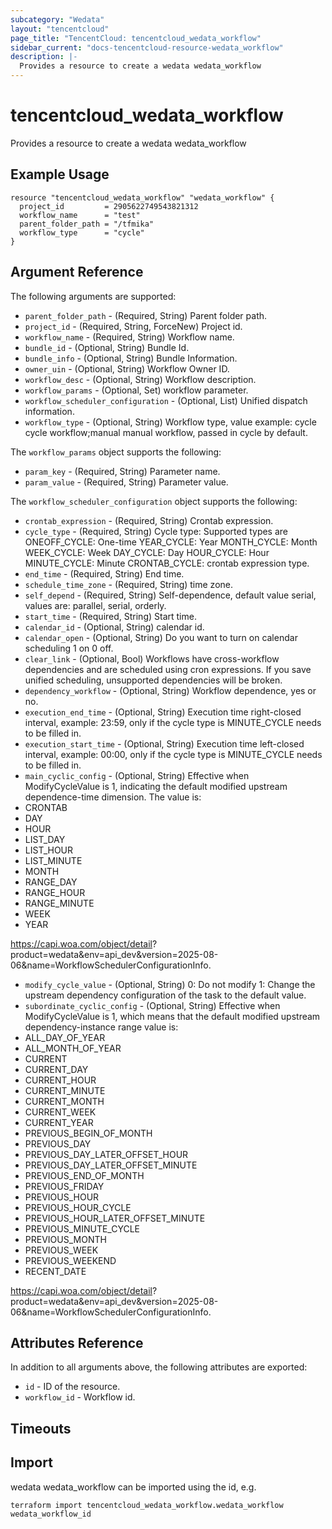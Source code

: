 ```yaml
---
subcategory: "Wedata"
layout: "tencentcloud"
page_title: "TencentCloud: tencentcloud_wedata_workflow"
sidebar_current: "docs-tencentcloud-resource-wedata_workflow"
description: |-
  Provides a resource to create a wedata wedata_workflow
---
```


# tencentcloud_wedata_workflow

Provides a resource to create a wedata wedata_workflow

## Example Usage

```hcl
resource "tencentcloud_wedata_workflow" "wedata_workflow" {
  project_id         = 2905622749543821312
  workflow_name      = "test"
  parent_folder_path = "/tfmika"
  workflow_type      = "cycle"
}
```

## Argument Reference

The following arguments are supported:

* `parent_folder_path` - (Required, String) Parent folder path.
* `project_id` - (Required, String, ForceNew) Project id.
* `workflow_name` - (Required, String) Workflow name.
* `bundle_id` - (Optional, String) Bundle Id.
* `bundle_info` - (Optional, String) Bundle Information.
* `owner_uin` - (Optional, String) Workflow Owner ID.
* `workflow_desc` - (Optional, String) Workflow description.
* `workflow_params` - (Optional, Set) workflow parameter.
* `workflow_scheduler_configuration` - (Optional, List) Unified dispatch information.
* `workflow_type` - (Optional, String) Workflow type, value example: cycle cycle workflow;manual manual workflow, passed in cycle by default.

The `workflow_params` object supports the following:

* `param_key` - (Required, String) Parameter name.
* `param_value` - (Required, String) Parameter value.

The `workflow_scheduler_configuration` object supports the following:

* `crontab_expression` - (Required, String) Crontab expression.
* `cycle_type` - (Required, String) Cycle type: Supported types are
ONEOFF_CYCLE: One-time
YEAR_CYCLE: Year
MONTH_CYCLE: Month
WEEK_CYCLE: Week
DAY_CYCLE: Day
HOUR_CYCLE: Hour
MINUTE_CYCLE: Minute
CRONTAB_CYCLE: crontab expression type.
* `end_time` - (Required, String) End time.
* `schedule_time_zone` - (Required, String) time zone.
* `self_depend` - (Required, String) Self-dependence, default value serial, values are: parallel, serial, orderly.
* `start_time` - (Required, String) Start time.
* `calendar_id` - (Optional, String) calendar id.
* `calendar_open` - (Optional, String) Do you want to turn on calendar scheduling 1 on 0 off.
* `clear_link` - (Optional, Bool) Workflows have cross-workflow dependencies and are scheduled using cron expressions. If you save unified scheduling, unsupported dependencies will be broken.
* `dependency_workflow` - (Optional, String) Workflow dependence, yes or no.
* `execution_end_time` - (Optional, String) Execution time right-closed interval, example: 23:59, only if the cycle type is MINUTE_CYCLE needs to be filled in.
* `execution_start_time` - (Optional, String) Execution time left-closed interval, example: 00:00, only if the cycle type is MINUTE_CYCLE needs to be filled in.
* `main_cyclic_config` - (Optional, String) Effective when ModifyCycleValue is 1, indicating the default modified upstream dependence-time dimension. The value is: 
* CRONTAB
* DAY
* HOUR
* LIST_DAY
* LIST_HOUR
 * LIST_MINUTE
 * MONTH
* RANGE_DAY
 * RANGE_HOUR
 * RANGE_MINUTE
* WEEK
* YEAR

https://capi.woa.com/object/detail? product=wedata&env=api_dev&version=2025-08-06&name=WorkflowSchedulerConfigurationInfo.
* `modify_cycle_value` - (Optional, String) 0: Do not modify 1: Change the upstream dependency configuration of the task to the default value.
* `subordinate_cyclic_config` - (Optional, String) Effective when ModifyCycleValue is 1, which means that the default modified upstream dependency-instance range
 value is: 
* ALL_DAY_OF_YEAR
* ALL_MONTH_OF_YEAR
* CURRENT
* CURRENT_DAY
* CURRENT_HOUR
* CURRENT_MINUTE
* CURRENT_MONTH
* CURRENT_WEEK
* CURRENT_YEAR
* PREVIOUS_BEGIN_OF_MONTH
* PREVIOUS_DAY
* PREVIOUS_DAY_LATER_OFFSET_HOUR
* PREVIOUS_DAY_LATER_OFFSET_MINUTE
* PREVIOUS_END_OF_MONTH
* PREVIOUS_FRIDAY
* PREVIOUS_HOUR
* PREVIOUS_HOUR_CYCLE
* PREVIOUS_HOUR_LATER_OFFSET_MINUTE
* PREVIOUS_MINUTE_CYCLE
* PREVIOUS_MONTH
* PREVIOUS_WEEK
* PREVIOUS_WEEKEND
* RECENT_DATE

https://capi.woa.com/object/detail? product=wedata&env=api_dev&version=2025-08-06&name=WorkflowSchedulerConfigurationInfo.

## Attributes Reference

In addition to all arguments above, the following attributes are exported:

* `id` - ID of the resource.
* `workflow_id` - Workflow id.


## Timeouts

<no value>


## Import

wedata wedata_workflow can be imported using the id, e.g.

```
terraform import tencentcloud_wedata_workflow.wedata_workflow wedata_workflow_id
```

